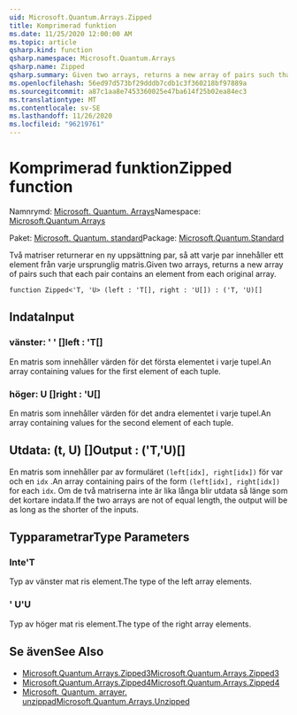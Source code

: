 ```yaml
---
uid: Microsoft.Quantum.Arrays.Zipped
title: Komprimerad funktion
ms.date: 11/25/2020 12:00:00 AM
ms.topic: article
qsharp.kind: function
qsharp.namespace: Microsoft.Quantum.Arrays
qsharp.name: Zipped
qsharp.summary: Given two arrays, returns a new array of pairs such that each pair contains an element from each original array.
ms.openlocfilehash: 56ed97d573bf29dddb7cdb1c3f360218bf97889a
ms.sourcegitcommit: a87c1aa8e7453360025e47ba614f25b02ea84ec3
ms.translationtype: MT
ms.contentlocale: sv-SE
ms.lasthandoff: 11/26/2020
ms.locfileid: "96219761"
---
```

# <a name="zipped-function"></a><span data-ttu-id="b114d-102">Komprimerad funktion</span><span class="sxs-lookup"><span data-stu-id="b114d-102">Zipped function</span></span>

<span data-ttu-id="b114d-103">Namnrymd: [Microsoft. Quantum. Arrays](xref:Microsoft.Quantum.Arrays)</span><span class="sxs-lookup"><span data-stu-id="b114d-103">Namespace: [Microsoft.Quantum.Arrays](xref:Microsoft.Quantum.Arrays)</span></span>

<span data-ttu-id="b114d-104">Paket: [Microsoft. Quantum. standard](https://nuget.org/packages/Microsoft.Quantum.Standard)</span><span class="sxs-lookup"><span data-stu-id="b114d-104">Package: [Microsoft.Quantum.Standard](https://nuget.org/packages/Microsoft.Quantum.Standard)</span></span>


<span data-ttu-id="b114d-105">Två matriser returnerar en ny uppsättning par, så att varje par innehåller ett element från varje ursprunglig matris.</span><span class="sxs-lookup"><span data-stu-id="b114d-105">Given two arrays, returns a new array of pairs such that each pair contains an element from each original array.</span></span>

```qsharp
function Zipped<'T, 'U> (left : 'T[], right : 'U[]) : ('T, 'U)[]
```


## <a name="input"></a><span data-ttu-id="b114d-106">Indata</span><span class="sxs-lookup"><span data-stu-id="b114d-106">Input</span></span>

### <a name="left--t"></a><span data-ttu-id="b114d-107">vänster: ' ' []</span><span class="sxs-lookup"><span data-stu-id="b114d-107">left : 'T[]</span></span>

<span data-ttu-id="b114d-108">En matris som innehåller värden för det första elementet i varje tupel.</span><span class="sxs-lookup"><span data-stu-id="b114d-108">An array containing values for the first element of each tuple.</span></span>


### <a name="right--u"></a><span data-ttu-id="b114d-109">höger: U []</span><span class="sxs-lookup"><span data-stu-id="b114d-109">right : 'U[]</span></span>

<span data-ttu-id="b114d-110">En matris som innehåller värden för det andra elementet i varje tupel.</span><span class="sxs-lookup"><span data-stu-id="b114d-110">An array containing values for the second element of each tuple.</span></span>



## <a name="output--tu"></a><span data-ttu-id="b114d-111">Utdata: (t, U) []</span><span class="sxs-lookup"><span data-stu-id="b114d-111">Output : ('T,'U)[]</span></span>

<span data-ttu-id="b114d-112">En matris som innehåller par av formuläret `(left[idx], right[idx])` för var och en `idx` .</span><span class="sxs-lookup"><span data-stu-id="b114d-112">An array containing pairs of the form `(left[idx], right[idx])` for each `idx`.</span></span> <span data-ttu-id="b114d-113">Om de två matriserna inte är lika långa blir utdata så länge som det kortare indata.</span><span class="sxs-lookup"><span data-stu-id="b114d-113">If the two arrays are not of equal length, the output will be as long as the shorter of the inputs.</span></span>

## <a name="type-parameters"></a><span data-ttu-id="b114d-114">Typparametrar</span><span class="sxs-lookup"><span data-stu-id="b114d-114">Type Parameters</span></span>

### <a name="t"></a><span data-ttu-id="b114d-115">Inte</span><span class="sxs-lookup"><span data-stu-id="b114d-115">'T</span></span>

<span data-ttu-id="b114d-116">Typ av vänster mat ris element.</span><span class="sxs-lookup"><span data-stu-id="b114d-116">The type of the left array elements.</span></span>
### <a name="u"></a><span data-ttu-id="b114d-117">' U</span><span class="sxs-lookup"><span data-stu-id="b114d-117">'U</span></span>

<span data-ttu-id="b114d-118">Typ av höger mat ris element.</span><span class="sxs-lookup"><span data-stu-id="b114d-118">The type of the right array elements.</span></span>

## <a name="see-also"></a><span data-ttu-id="b114d-119">Se även</span><span class="sxs-lookup"><span data-stu-id="b114d-119">See Also</span></span>

- [<span data-ttu-id="b114d-120">Microsoft.Quantum.Arrays.Zipped3</span><span class="sxs-lookup"><span data-stu-id="b114d-120">Microsoft.Quantum.Arrays.Zipped3</span></span>](xref:Microsoft.Quantum.Arrays.Zipped3)
- [<span data-ttu-id="b114d-121">Microsoft.Quantum.Arrays.Zipped4</span><span class="sxs-lookup"><span data-stu-id="b114d-121">Microsoft.Quantum.Arrays.Zipped4</span></span>](xref:Microsoft.Quantum.Arrays.Zipped4)
- [<span data-ttu-id="b114d-122">Microsoft. Quantum. arrayer. unzippad</span><span class="sxs-lookup"><span data-stu-id="b114d-122">Microsoft.Quantum.Arrays.Unzipped</span></span>](xref:Microsoft.Quantum.Arrays.Unzipped)